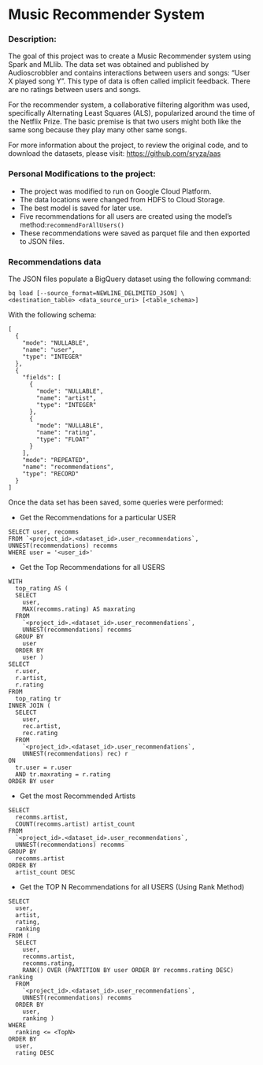 # Music Recommender System

### Description:
The goal of this project was to create a Music Recommender system using Spark and MLlib.
The data set was obtained and published by Audioscrobbler and contains interactions between users and songs: “User X played song Y”. This type of data is often called implicit feedback. There are no ratings between users and songs. 

For the recommender system, a collaborative filtering algorithm was used, specifically Alternating Least Squares (ALS), popularized around the time of the Netflix Prize. 
The basic premise is that two users might both like the same song because they play many other same songs. 

For more information about the project, to review the original code, and to download the datasets, please visit:
https://github.com/sryza/aas


### Personal Modifications to the project:
* The project was modified to run on Google Cloud Platform. 
* The data locations were changed from HDFS to Cloud Storage.
* The best model is saved for later use.
* Five recommendations for all users are created using the model’s method:`recommendForAllUsers()` 
* These recommendations were saved as parquet file and then exported to JSON files.

### Recommendations data
The JSON files populate a BigQuery dataset using the following command:
```
bq load [--source_format=NEWLINE_DELIMITED_JSON] \
<destination_table> <data_source_uri> [<table_schema>]
```
With the following schema:
```
[
  {
    "mode": "NULLABLE",
    "name": "user",
    "type": "INTEGER"
  },
  {
    "fields": [
      {
        "mode": "NULLABLE",
        "name": "artist",
        "type": "INTEGER"
      },
      {
        "mode": "NULLABLE",
        "name": "rating",
        "type": "FLOAT"
      }
    ],
    "mode": "REPEATED",
    "name": "recommendations",
    "type": "RECORD"
  }
]
```
Once the data set has been saved, some queries were performed:
* Get the Recommendations for a particular USER

```
SELECT user, recomms
FROM `<project_id>.<dataset_id>.user_recommendations`, 
UNNEST(recommendations) recomms
WHERE user = '<user_id>'
```
* Get the Top Recommendations for all USERS
```
WITH
  top_rating AS (
  SELECT
    user,
    MAX(recomms.rating) AS maxrating
  FROM
    `<project_id>.<dataset_id>.user_recommendations`,
    UNNEST(recommendations) recomms
  GROUP BY
    user
  ORDER BY
    user )
SELECT
  r.user,
  r.artist,
  r.rating
FROM
  top_rating tr
INNER JOIN (
  SELECT
    user,
    rec.artist,
    rec.rating
  FROM
    `<project_id>.<dataset_id>.user_recommendations`,
    UNNEST(recommendations) rec) r
ON
  tr.user = r.user
  AND tr.maxrating = r.rating
ORDER BY user
```
* Get the most Recommended Artists
``` 
SELECT
  recomms.artist,
  COUNT(recomms.artist) artist_count
FROM
  `<project_id>.<dataset_id>.user_recommendations`,
  UNNEST(recommendations) recomms
GROUP BY
  recomms.artist
ORDER BY
  artist_count DESC
```

* Get the TOP N Recommendations for all USERS (Using Rank Method)

```
SELECT
  user,
  artist,
  rating,
  ranking
FROM (
  SELECT
    user,
    recomms.artist,
    recomms.rating,
    RANK() OVER (PARTITION BY user ORDER BY recomms.rating DESC) ranking
  FROM
    `<project_id>.<dataset_id>.user_recommendations`,
    UNNEST(recommendations) recomms
  ORDER BY
    user,
    ranking )
WHERE
  ranking <= <TopN>
ORDER BY
  user,
  rating DESC
```
